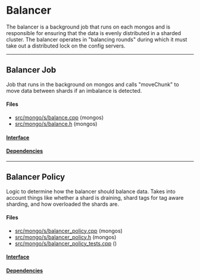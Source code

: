 # Balancer
The balancer is a background job that runs on each mongos and is responsible for ensuring that the data is evenly distributed in a sharded cluster.  The balancer operates in "balancing rounds" during which it must take out a distributed lock on the config servers.


-------------

## Balancer Job
Job that runs in the background on mongos and calls "moveChunk" to move data between shards if an imbalance is detected.

#### Files
- [src/mongo/s/balance.cpp](https://github.com/mongodb/mongo/tree/r2.6.0/src/mongo/s/balance.cpp)   (mongos)
- [src/mongo/s/balance.h](https://github.com/mongodb/mongo/tree/r2.6.0/src/mongo/s/balance.h)   (mongos)

#### [Interface](interface/0)

#### [Dependencies](dependencies/0)

-------------

## Balancer Policy
Logic to determine how the balancer should balance data.  Takes into account things like whether a shard is draining, shard tags for tag aware sharding, and how overloaded the shards are.

#### Files
- [src/mongo/s/balancer\_policy.cpp](https://github.com/mongodb/mongo/tree/r2.6.0/src/mongo/s/balancer_policy.cpp)   (mongos)
- [src/mongo/s/balancer\_policy.h](https://github.com/mongodb/mongo/tree/r2.6.0/src/mongo/s/balancer_policy.h)   (mongos)
- [src/mongo/s/balancer\_policy\_tests.cpp](https://github.com/mongodb/mongo/tree/r2.6.0/src/mongo/s/balancer_policy_tests.cpp)   ()

#### [Interface](interface/1)

#### [Dependencies](dependencies/1)

